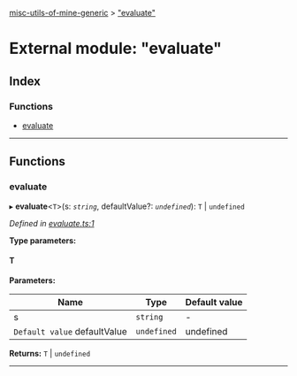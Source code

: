 [misc-utils-of-mine-generic](../README.md) > ["evaluate"](../modules/_evaluate_.md)

# External module: "evaluate"

## Index

### Functions

* [evaluate](_evaluate_.md#evaluate)

---

## Functions

<a id="evaluate"></a>

###  evaluate

▸ **evaluate**<`T`>(s: *`string`*, defaultValue?: *`undefined`*): `T` \| `undefined`

*Defined in [evaluate.ts:1](https://github.com/cancerberoSgx/misc-utils-of-mine/blob/6844400/misc-utils-of-mine-generic/src/evaluate.ts#L1)*

**Type parameters:**

#### T 
**Parameters:**

| Name | Type | Default value |
| ------ | ------ | ------ |
| s | `string` | - |
| `Default value` defaultValue | `undefined` |  undefined |

**Returns:** `T` \| `undefined`

___

